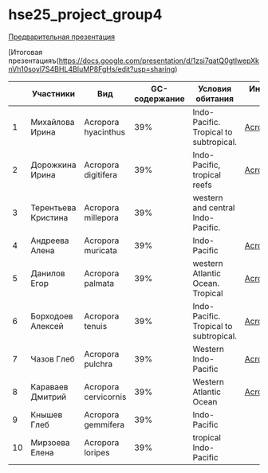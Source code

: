 # hse25_project_group4

[Предварительная презентация](https://docs.google.com/presentation/d/1fcCui5AxxPBHOgyGSAEOSeYGjpnsqvB43RPrgU4BxXM/edit?usp=sharing)

[Итоговая презентацияъ(https://docs.google.com/presentation/d/1zsi7qatQ0gtlwepXknVh10soyl7S4BHL4BIuMP8FgHs/edit?usp=sharing)

||Участники|Вид|GC-содержание|Условия обитания|Индивидуальный гит-хаб|
|--|--|--|--|--|--|
|1|Михайлова Ирина|Acropora hyacinthus|39%|Indo-Pacific. Tropical to subtropical.|[Acropora_hyacinthus](https://github.com/i8646159/hse25_Acropora_hyacinthus)|
|2|Дорожкина Ирина|Acropora digitifera|39%|Indo-Pacific, tropical reefs|[Acropora digitifera](https://github.com/slender-lori/hse_minor_project)|
|3|Терентьева Кристина|Acropora millepora|39%|western and central Indo-Pacific.||
|4|Андреева Алена|Acropora muricata|39%|Indo-Pacific|[Acropora muricata](https://github.com/aLittleOcean/hse_15_project_acropora_muricata)|
|5|Данилов Егор|Acropora palmata|39%|western Atlantic Ocean. Tropical| [Acropora palmata](https://github.com/Danilovem/hse25_final_proj)|
|6|Борходоев Алексей|Acropora tenuis|39%|Indo-Pacific. Tropical to subtropical.| [Acropora tenuis](https://github.com/alekhaan/hse25_Acropora_tenuis) |
|7|Чазов Глеб| Acropora pulchra |39%|Western Indo-Pacific| [Acropora pulchra](https://github.com/gchazov/hse25_Acropora-pulchra) |
|8|Караваев Дмитрий|Acropora cervicornis|39%|Western Atlantic Ocean|[Acropora cervicornis](https://github.com/dmitriikaravaev/hse25_Acropora_cervicornis)|
|9|Кнышев Глеб|Acropora gemmifera|39%|Indo-Pacific||
|10|Мирзоева Елена|Acropora loripes|39%|tropical Indo-Pacific||
